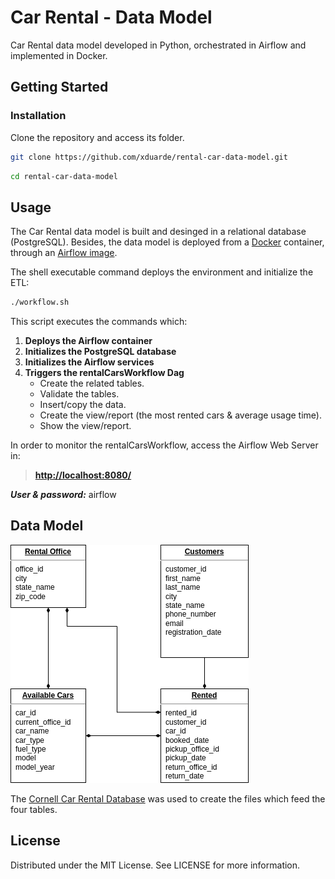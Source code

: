 # Car Rental - Data Model

Car Rental data model developed in Python, orchestrated in Airflow and implemented in Docker.


## Getting Started

### Installation

Clone the repository and access its folder.

```bash
git clone https://github.com/xduarde/rental-car-data-model.git
```
```bash
cd rental-car-data-model
```


## Usage

The Car Rental data model is built and desinged in a relational database (PostgreSQL). Besides, the data model is deployed from a [Docker](https://docs.docker.com/get-docker/) container, through an [Airflow image](https://airflow.apache.org/docs/apache-airflow/stable/start/docker.html).

The shell executable command deploys the environment and initialize the ETL:

```bash
./workflow.sh
```

This script executes the commands which:

1. **Deploys the Airflow container** 
2. **Initializes the PostgreSQL database** 
3. **Initializes the Airflow services** 
4. **Triggers the rentalCarsWorkflow Dag** 
    - Create the related tables.
    - Validate the tables.
    - Insert/copy the data.
    - Create the view/report (the most rented cars & average usage time).
    - Show the view/report.

In order to monitor the rentalCarsWorkflow, access the Airflow Web Server in:

> **[http://localhost:8080/](http://localhost:8080/)** 

***User & password:*** airflow


## Data Model

![alt text](/img/car-rental.png)

The [Cornell Car Rental Database](https://www.kaggle.com/kushleshkumar/cornell-car-rental-dataset) was used to create the files which feed the four tables. 


## License

Distributed under the MIT License. See LICENSE for more information.